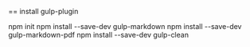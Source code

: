 

== install gulp-plugin

npm init
npm install --save-dev gulp-markdown
npm install --save-dev gulp-markdown-pdf
npm install --save-dev gulp-clean




